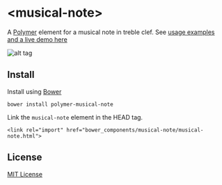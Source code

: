 # &lt;musical-note&gt;

A [Polymer](https://www.polymer-project.org) element for a musical note in treble clef. See [usage examples and a live demo here](http://pianosnake.github.io/polymer-musical-note/)

![alt tag](https://raw.githubusercontent.com/pianosnake/polymer-musical-note/master/demo/demo.png)

## Install

Install using [Bower](http://bower.io/)

```
bower install polymer-musical-note
```

Link the `musical-note` element in the HEAD tag.

```
<link rel="import" href="bower_components/musical-note/musical-note.html">
```

## License

[MIT License](http://opensource.org/licenses/MIT)
